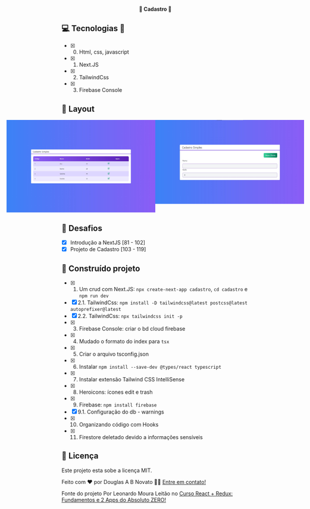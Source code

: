 <h4 align="center"> 
	🚧 Cadastro 🚧
</h4>   

## 💻 Tecnologias 🚀

- [x] 0. Html, css, javascript
- [x] 1. Next.JS 
- [x] 2. TailwindCss 
- [x] 3. Firebase Console 

## 🎨 Layout

<p align="center" style="display: flex; align-items: flex-start; justify-content: center;"> 
  <img alt="Cadastro" title="#Cadastro" src="./assets/tela.jpg" width="400px">  
  <img alt="Cadastro" title="#Cadastro" src="./assets/tela-2.jpg" width="400px"> 
</p> 

## 🚀 Desafios 

- [x] Introdução a NextJS [81 - 102] 
- [x] Projeto de Cadastro [103 - 119] 

## 🚀 Construído projeto 

- [x] 1. Um crud com Next.JS: `npx create-next-app cadastro`, `cd cadastro` e `npm run dev`
- [x] 2.1. TailwindCss: `npm install -D tailwindcss@latest postcss@latest autoprefixer@latest`
- [x] 2.2. TailwindCss: `npx tailwindcss init -p`
- [x] 3. Firebase Console: criar o bd cloud firebase
- [x] 4. Mudado o formato do index para `tsx`
- [x] 5. Criar o arquivo tsconfig.json
- [x] 6. Instalar `npm install --save-dev @types/react typescript`
- [x] 7. Instalar extensão Tailwind CSS IntelliSense
- [x] 8. Heroicons: ícones edit e trash
- [x] 9. Firebase: `npm install firebase`
- [x] 9.1. Configuração do db - warnings
- [x] 10. Organizando código com Hooks
- [x] 11. Firestore deletado devido a informações sensíveis
## 📝 Licença

Este projeto esta sobe a licença MIT.

Feito com ❤️ por Douglas A B Novato 👋🏽 [Entre em contato!](https://www.linkedin.com/in/douglasabnovato/)
 
Fonte do projeto Por Leonardo Moura Leitão no [Curso React + Redux: Fundamentos e 2 Apps do Absoluto ZERO!](https://www.udemy.com/course/react-redux-pt/)

